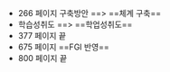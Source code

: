 
+ 266 페이지 구축방안 ==> ==체계 구축==
+ 학습성취도 ==> ==학업성취도==
+ 377 페이지 끝
+ 675 페이지 ==FGI 반영==
+ 800 페이지 끝



